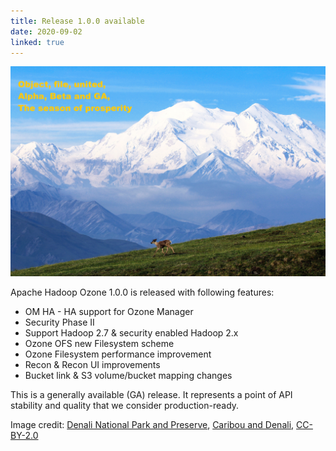 ```yaml
---
title: Release 1.0.0 available
date: 2020-09-02
linked: true
---
```

<!---
  Licensed under the Apache License, Version 2.0 (the "License");
  you may not use this file except in compliance with the License.
  You may obtain a copy of the License at

   http://www.apache.org/licenses/LICENSE-2.0

  Unless required by applicable law or agreed to in writing, software
  distributed under the License is distributed on an "AS IS" BASIS,
  WITHOUT WARRANTIES OR CONDITIONS OF ANY KIND, either express or implied.
  See the License for the specific language governing permissions and
  limitations under the License. See accompanying LICENSE file.
-->

![denali-national-part-haiku](releases/1.0.0.jpg)

Apache Hadoop Ozone 1.0.0 is released with following features:

 * OM HA - HA support for Ozone Manager
 * Security Phase II
 * Support Hadoop 2.7 & security enabled Hadoop 2.x
 * Ozone OFS new Filesystem scheme
 * Ozone Filesystem performance improvement 
 * Recon & Recon UI improvements 
 * Bucket link & S3 volume/bucket mapping changes

This is a generally available (GA) release. It represents a point of API stability and quality that we consider production-ready. 


Image credit: [Denali National Park and Preserve][author], [Caribou and Denali][image], [CC-BY-2.0][cc]  

[author]: https://www.flickr.com/people/57557144@N06
[image]: https://commons.wikimedia.org/wiki/File:Caribou_and_Denali_(11330240034).jpg
[cc]: https://creativecommons.org/licenses/by/2.0/deed.en
